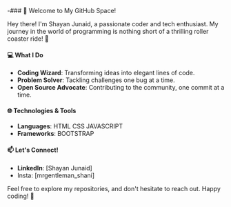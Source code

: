 -### 🚀 Welcome to My GitHub Space!

Hey there! I'm Shayan Junaid, a passionate coder and tech enthusiast. My journey in the world of programming is nothing short of a thrilling roller coaster ride! 🎢

#### 💻 What I Do

- **Coding Wizard**: Transforming ideas into elegant lines of code.
- **Problem Solver**: Tackling challenges one bug at a time.
- **Open Source Advocate**: Contributing to the community, one commit at a time.

#### 🌐 Technologies & Tools

- **Languages**: HTML CSS JAVASCRIPT 
- **Frameworks**: BOOTSTRAP


#### 📫 Let's Connect!

- **LinkedIn**: [Shayan Junaid]
- Insta: [mrgentleman_shani]

Feel free to explore my repositories, and don't hesitate to reach out. Happy coding! 🚀
